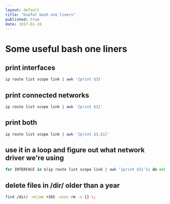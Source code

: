 ```yaml
---
layout: default
title: "Useful bash one liners"
published: true
date: 2017-01-16
---
```


# Some useful bash one liners

## print interfaces

```bash
ip route list scope link | awk '{print $3}'
```

## print connected networks

```bash
ip route list scope link | awk '{print $1}'
```

## print both

```bash
ip route list scope link | awk '{print $3,$1}'
```

## use it in a loop and figure out what network driver we're using

```bash
for INTERFACE in $(ip route list scope link | awk '{print $3}'); do echo ${INTERFACE} ;ethtool --driver ${INTERFACE} | grep driver | awk '{print $2}' ;done
```

## delete files in /dir/ older than a year

```bash
find /dir/ -mtime +365 -exec rm -v {} \;
```
